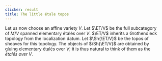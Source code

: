 ```yaml
---
clicker: result
title: The little étale topos
---
```


Let us now choose an affine variety $V$. Let $\ET/V$ be the full subcategory of $M/V$ spanned elementary étalés over $V$. $\ET/V$ inherits a Grothendieck topology from the localization datum. Let $\Sh{\ET/V}$ be the topos of sheaves for this topology. The objects of $\Sh{\ET/V}$ are obtained by gluing elementary étalés over $V$; it is thus natural to think of them as the *étalés over $V$*.
